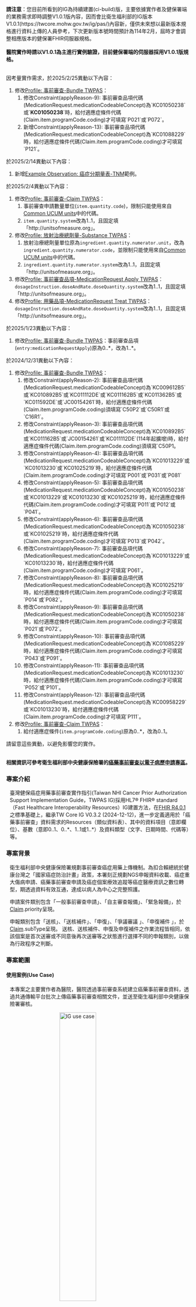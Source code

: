 <div class="bg-danger" style="ol { counter-reset: item } li { display: block } li:before { content: counters（item, ">
<p><b>請注意</b>：您目前所看到的IG為持續建置(ci-build)版，主要依據實作者及健保署端的業務需求即時調整V1.0.1版內容，因而會比衛生福利部的IG版本V1.0.1(https://twcore.mohw.gov.tw/ig/pas/)內容新，僅供未來想以最新版本規格進行資料上傳的人員參考，下次更新版本號時間預計為114年2月，屆時才會調整相應版本的健保署FHIR伺服器規格。<br/>
<br/>
<b>醫院實作時請以V1.0.1為主進行實例驗證，目前健保署端的伺服器採用V1.0.1版規格。</b></p>
</div>
<br/>

<div class="bg-warning" style="ol { counter-reset: item } li { display: block } li:before { content: counters（item, ">
因考量實作需求，於2025/2/25異動以下內容：
    <ol>  
        <li>修改<a href="StructureDefinition-Bundle-twpas.html">Profile: 事前審查-Bundle TWPAS</a>：
            <ol>
               <li>修改Constraint(applyReason-9): 事前審查品項代碼(MedicationRequest.medicationCodeableConcept)為`KC01050238`或`<b color="red">KC01050238</b>`時，給付適應症條件代碼(Claim.item.programCode.coding)才可填寫`P021`或`P072`。</li>
               <li>新增Constraint(applyReason-13): 事前審查品項代碼(MedicationRequest.medicationCodeableConcept)為`KC01088229`時，給付適應症條件代碼(Claim.item.programCode.coding)才可填寫`P121`。</li>
            </ol>
        </li>
	</ol>
    於2025/2/14異動以下內容：
    <ol>  
        <li>新增<a href="Observation-obs-cancer-tnm.html">Example Observation: 癌症分期量表-TNM</a>範例。</li>
	</ol>
於2025/2/4異動以下內容：
    <ol>  
        <li>修改<a href="StructureDefinition-Claim-twpas.html">Profile: 事前審查-Claim TWPAS</a>：
            <ol>
                <li>事前審查申請數量單位(<code>item.quantity.code</code>)，限制只能使用來自<a href="https://hl7.org/fhir/R4/valueset-ucum-common.html">Common UCUM units</a>中的代碼。</li>
                <li><code>item.quantity.system</code>改為1..1，且固定填「http://unitsofmeasure.org」。</li>
            </ol>
        </li>
        <li>修改<a href="StructureDefinition-Substance-twpas.html">Profile: 放射治療總劑量-Substance TWPAS</a>：
            <ol>
                <li>放射治療總劑量單位原為<code>ingredient.quantity.numerator.unit</code>，改為<code>ingredient.quantity.numerator.code</code>，並限制只能使用來自<a href="https://hl7.org/fhir/R4/valueset-ucum-common.html">Common UCUM units</a>中的代碼。</li>
                <li><code>ingredient.quantity.numerator.system</code>改為1..1，且固定填「http://unitsofmeasure.org」。</li>
            </ol>
        </li>
        <li>修改<a href="StructureDefinition-MedicationRequest-apply-twpas.html">Profile: 事前審查品項-MedicationRequest Apply TWPAS</a>：<code>dosageInstruction.doseAndRate.doseQuantity.system</code>改為1..1，且固定填「http://unitsofmeasure.org」。</li>
        <li>修改<a href="StructureDefinition-MedicationRequest-treat-twpas.html">Profile: 用藥品項-MedicationRequest Treat TWPAS</a>：<code>dosageInstruction.doseAndRate.doseQuantity.system</code>改為1..1，且固定填「http://unitsofmeasure.org」。</li>
	</ol>
於2025/1/23異動以下內容：
    <ol>  
        <li>修改<a href="StructureDefinition-Bundle-twpas.html">Profile: 事前審查-Bundle TWPAS</a>：事前審查品項(<code>entry:medicationRequestApply</code>)原為0..*，改為1..*。</li>
	</ol>
    於2024/12/31異動以下內容：
    <ol>   
        <li>修改<a href="StructureDefinition-Bundle-twpas.html">Profile: 事前審查-Bundle TWPAS</a>：
            <ol>
                <li>修改Constraint(applyReason-2): 事前審查品項代碼(MedicationRequest.medicationCodeableConcept)為`KC009612B5`或`KC010892B5`或`KC011112DE`或`KC011162B5`或`KC011362B5`或`KC011592DE`或`JC00154261`時，給付適應症條件代碼(Claim.item.programCode.coding)須填寫`C50P2`或`C50R1`或`C16R1`。</li>
                <li>修改Constraint(applyReason-3): 事前審查品項代碼(MedicationRequest.medicationCodeableConcept)為`KC010892B5`或`KC011162B5`或`JC00154261`或`KC011112DE`(114年起擴增)時，給付適應症條件代碼(Claim.item.programCode.coding)須填寫`C50P1。</li>
                <li>修改Constraint(applyReason-4): 事前審查品項代碼(MedicationRequest.medicationCodeableConcept)為`KC01013229`或`KC01013230`或`KC01025219`時，給付適應症條件代碼(Claim.item.programCode.coding)才可填寫`P001`或`P031`或`P081`</li>
                <li>修改Constraint(applyReason-5): 事前審查品項代碼(MedicationRequest.medicationCodeableConcept)為`KC01050238`或`KC01013229`或`KC01013230`或`KC01025219`時，給付適應症條件代碼(Claim.item.programCode.coding)才可填寫`P011`或`P012`或`P041`。</li>
                <li>修改Constraint(applyReason-6): 事前審查品項代碼(MedicationRequest.medicationCodeableConcept)為`KC01050238`或`KC01025219`時，給付適應症條件代碼(Claim.item.programCode.coding)才可填寫`P013`或`P042`。</li>
                <li>修改Constraint(applyReason-7): 事前審查品項代碼(MedicationRequest.medicationCodeableConcept)為`KC01013229`或`KC01013230`時，給付適應症條件代碼(Claim.item.programCode.coding)才可填寫`P061`。</li>
                <li>修改Constraint(applyReason-8): 事前審查品項代碼(MedicationRequest.medicationCodeableConcept)為`KC01025219`時，給付適應症條件代碼(Claim.item.programCode.coding)才可填寫`P014`或`P082`。</li>
                <li>修改Constraint(applyReason-9): 事前審查品項代碼(MedicationRequest.medicationCodeableConcept)為`KC01050238`時，給付適應症條件代碼(Claim.item.programCode.coding)才可填寫`P021`或`P072`。</li>
                <li>修改Constraint(applyReason-10): 事前審查品項代碼(MedicationRequest.medicationCodeableConcept)為`KC01085229`時，給付適應症條件代碼(Claim.item.programCode.coding)才可填寫`P043`或`P091`。</li>
                <li>修改Constraint(applyReason-11): 事前審查品項代碼(MedicationRequest.medicationCodeableConcept)為`KC01013230`時，給付適應症條件代碼(Claim.item.programCode.coding)才可填寫`P052`或`P101`。</li>
                <li>修改Constraint(applyReason-12): 事前審查品項代碼(MedicationRequest.medicationCodeableConcept)為`KC00958229`或`KC01013230`時，給付適應症條件代碼(Claim.item.programCode.coding)才可填寫`P111`。</li>
            </ol>
        </li>
        <li>修改<a href="StructureDefinition-Claim-twpas.html">Profile: 事前審查-Claim TWPAS</a>：
            <ol>
                <li>給付適應症條件(<code>item.programCode.coding</code>)原為0..*，改為0..1。</li>
            </ol>
        </li>
	</ol>
    請留意這些異動，以避免影響您的實作。
</div>
<br/>

<div class="bg-success" style="ol { counter-reset: item } li { display: block } li:before { content: counters（item, ">
<p><b>相關資訊可參考衛生福利部中央健康保險署的<a href="https://www.nhi.gov.tw/ch/np-3787-1.html" target="_blank">癌藥事前審查以電子病歷申請專區</a>。</b></p>
</div>

### 專案介紹
<div  style="padding-left: 10px;"> 
<p>臺灣健保癌症用藥事前審查實作指引(Taiwan NHI Cancer Prior Authorization Support Implementation Guide，TWPAS IG)採用HL7® FHIR® standard（Fast Healthcare Interoperability Resources）IG建置方法，在<a href="http://hl7.org/fhir/R4/">FHIR R4.0.1</a>之標準基礎上，繼承TW Core IG V0.3.2 (2024-12-12)，進一步定義適用於「癌藥事前審查」資料需求的Resources（類似資料表）、其中的資料項目（意即欄位）、基數（意即0..1、0..*、1..1或1..*）及資料類型（文字、日期時間、代碼等）等。</p>
</div>

### 專案背景
<div  style="padding-left: 10px;"> 
<p>衛生福利部中央健康保險署規劃事前審查癌症用藥上傳機制。為扣合賴總統於健康台灣之「國家癌症防治計畫」政策，本署刻正規劃NGS申報資料收載、癌症重大傷病申請、癌藥事前審查申請及癌症個案療效追蹤等癌症醫療資訊之數位轉型，期透過資料有效互通，達成以病人為中心之完整照護。</p>
</div>

<div  style="padding-left: 10px;"> 
<p>申請案件類別包含「一般事前審查申請」、「自主審查報備」、「緊急報備」，於<a href="StructureDefinition-Claim-twpas.html">Claim</a>.priority呈現。</p>
<p>申報類別包含「送核」、「送核補件」、「申復」、「爭議審議 」、「申復補件 」，於<a href="StructureDefinition-Claim-twpas.html">Claim</a>.subType呈現。
送核、送核補件、申復及申復補件之作業流程皆相同，依該個案是首次送審或不同意後再次送審等之狀態進行選擇不同的申報類別，以做為行政程序之判斷。</p>
</div>

### 專案範圍

#### 使用案例(Use Case)
<div  style="padding-left: 10px;"> 
<p>本專案之主要實作者為醫院，醫院透過事前審查系統建立癌藥事前審查資料，透過共通傳輸平台批次上傳癌藥事前審查相關文件，並送至衛生福利部中央健康保險署審核。</p>
<img class="figure-img img-responsive img-rounded center-block" src="usecase.png" alt="IG use case" style="display: block;margin-left: auto;margin-right: auto;width: 45%;"/>
</div>

#### 循序圖
送核、送核補件、申復及申復補件之作業流程皆相同，依該個案是首次送審或不同意後再次送審等之狀態進行選擇不同的申請類別，以做為行政程序之判斷。

送核、送核補件、申復及申復補件作業流程如下：
1. 醫院開發癌藥事前審查系統產生癌藥事前審查報告（Bundle TWPAS）
2. 醫院將已產生之事前審查相關文件上傳至健保署
3. 若資料符合格式，健保署回覆上傳成功訊息，由醫院查詢上傳結果
4. 若資料不符合格式，健保署回覆上傳失敗訊息，由醫院查詢上傳結果
5. 資料上傳成功後，審核醫師審核報告通過，由醫院查詢審核結果
6. 資料上傳成功後，審核醫師審核報告未通過，由醫院查詢審核結果
<div style="justify-content: center;display: flex;">{% include index.svg %}</div>


### 如何閱讀這個實作指引(IG)
<div  style="padding-left: 10px;">
<p>TWPAS IG之網站架構圖如下圖所示。各功能說明如下：</p>

<img class="figure-img img-responsive img-rounded center-block" src="structure.png" alt="IG架構圖" style="display: block;margin-left: auto;margin-right: auto;width: 90%;"/>
<div style="clear:both;"></div>

<ul>
	<li><strong><a href="index.html">應用說明</a></strong>：TWPAS IG介紹及背景說明。</li>
	<li><strong><a href="vision.html">視覺化邏輯模型</a></strong>：TWPAS IG邏輯模型架構視覺化圖。</li>
	<li><strong><a href="artifacts.html">規範文件</a></strong>
	<ul>
		<li><strong><a href="capabilitystatements.html">能力聲明</a>
			</strong>：應用TWPAS IG於建置業務目的使用的FHIR Server時，該FHIR Server必須及建議應該支援的資料存取功能。
		</li>
		<li><strong><a href="searchparameters.html">查詢參數</a></strong>：查詢FHIR Server的Profiles時，針對各Profiles可使用的查詢參數。</li>
		<li><strong><a href="models.html">邏輯模型</a>
			</strong>：TWPAS IG的所有邏輯模型(Logical Models)，邏輯模型會定義相應情境下使用的所有資料欄位。為了便於實作者快速理解，資料欄位會使用易於理解的命名，實作者再透過邏輯模型中的功能頁籤「Mappings」瞭解各資料欄位實際使用本IG的哪個Profiles的哪個資料項目(element)。
		</li>
    	<li><strong><a href="profiles-and-extensions.html">FHIR Profiles及Extensions</a></strong>：
        	<ul>
          		<li>TWPAS IG的所有Profiles之定義與範例及Extensions。</li>
          		<li>各資料項目不同實作強制程度的Terminology。</li>
          		<li>各資料項目的限制（Constraints）。</li>
          		<li>查詢依據TWPAS IG實作之FHIR Server的特定Profiles時，可使用的查詢參數。</li>
          		<li>有哪些Profiles具有查詢參數以及Server必須支援哪些必要的查詢參數功能。</li>
        	</ul>
      	</li>
		<li><strong><a href="terminologies.html">專門術語</a>
			</strong>：TWPAS IG所使用的專門術語，包括代碼系統（Code Systems）、值集（Value Sets）及概念對應（Concept Map）。
		</li>
	</ul>
	</li>
	<li><strong><a href="examples.html">範例</a></strong>：符合TWPAS IG所定義Profiles之範例檔。</li>
	<li><strong><a href="downloads.html">結構定義與範例檔下載</a></strong>：實作者若不偏好使用FHIR RESTful API驗證資料是否符合Profiles，可直接下載所需的格式驗證檔，包括XML、JSON及Turtle三種格式，亦可於此下載完整範例檔。</li>
	<li><strong><a href="security.html">安全性</a></strong>：主要說明採用TWPAS IG網站進行實作時，有關資料存取授權的作法。</li>
	<li><strong><a href="validate.html">驗證教學</a></strong>：如何驗證實作檔是否遵從TWPAS IG規範。</li>
	<li><strong><a href="https://twcore.mohw.gov.tw/ig/pas/history.html">版本異動說明頁</a></strong>：若TWPAS IG網站的版本有所異動，皆可透過<a href="https://twcore.mohw.gov.tw/ig/pas/history.html">異動說明頁</a>得以瞭解版本間的異動差異。</li>
</ul>
</div>

### 作者與貢獻者
<table class="grid">
    <thead>
        <tr class="header">
            <th style="width:10%">角色</th>
            <th style="width:30%">姓名</th>
            <th style="width:50%">機構</th>
        </tr>
    </thead>
    <tbody>
        <tr>
            <td style="vertical-align: middle;">作者-IG</td>
            <td style="vertical-align: middle;">李麗惠</td>
            <td rowspan="2" style="vertical-align: middle;">國立臺北護理健康大學-健康事業管理系</td>
        </tr>
        <tr>
            <td>作者-IG</td>
            <td>曾鈺珈</td>
        </tr>
        <tr>
            <td>貢獻者-IG</td>
            <td>張如薰</td>
            <td rowspan="4" style="vertical-align: middle;">衛生福利部中央健康保險署-醫審及藥材組</td>
        </tr>
        <tr>
            <td>貢獻者-IG</td>
            <td>涂奇君</td>
        </tr>
        <tr>
            <td>貢獻者-IG</td>
            <td>張佐安</td>
        </tr>
        <tr>
            <td>貢獻者-IG</td>
            <td>鄧嘉欣</td>
        </tr>
        <tr>
            <td>貢獻者-IG</td>
            <td colspan="2">醫藥品查驗中心(CDE)</td>
        </tr>
        <tr>
            <td>貢獻者-IG</td>
            <td colspan="2">衛生福利部中央健康保險署-資訊組</td>
        </tr>
        <tr>
            <td>貢獻者-IG</td>
            <td colspan="2">衛生福利部資訊處</td>
        </tr>
    </tbody>
</table>

<div class="bg-info"><p>如醫院有參與意願，或對資料內容、代碼檔、IG有任何疑問，歡迎聯繫下方窗口：</p>
    <ol>   
        <li>有關資料內容或代碼檔請找張小姐(02-27065866轉3062)、鄧小姐(02-27065866轉3040)</li>
        <li>有關TWPAS IG請找吳先生(02-27065866轉6048)</li>
        <li>聯繫信箱:E00@nhi.gov.tw<span style="color:#FF0000;">(此信箱僅提供醫院洽詢相關業務事項)</span></li>
	</ol>
<p><span style="color:#FF0000;">*若民眾對事前審查案申請案件有疑義，請洽各分區業務組。</span></p>
</div>